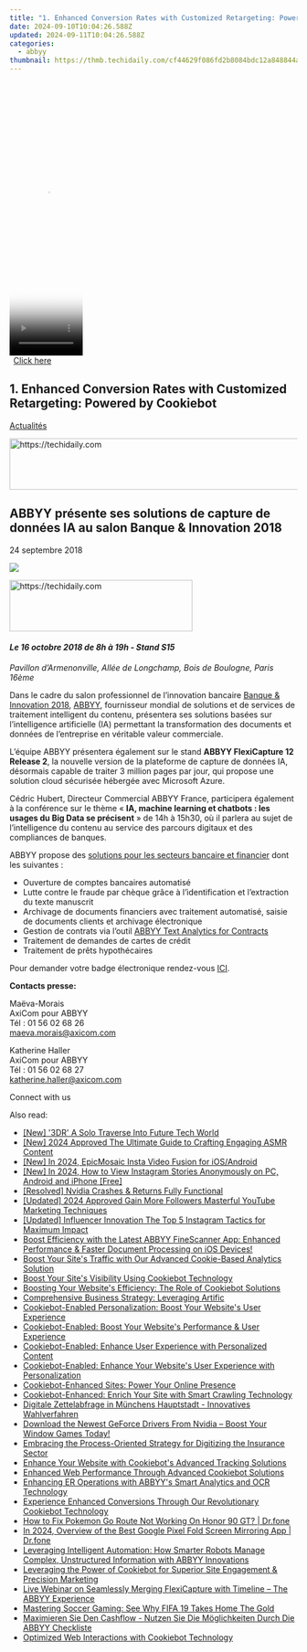 ```yaml
---
title: "1. Enhanced Conversion Rates with Customized Retargeting: Powered by Cookiebot"
date: 2024-09-10T10:04:26.588Z
updated: 2024-09-11T10:04:26.588Z
categories:
  - abbyy
thumbnail: https://thmb.techidaily.com/cf44629f086fd2b8084bdc12a848844a50c0357a13a529d9a3d917fda81ba43e.jpg
---
```






<!-- affiliate ads begin -->
<span id="1993651">
					<video width="128" height="480" style="cursor:pointer"
           poster="//a.impactradius-go.com/display-clicktoplayimage/1993651.png"
           onclick="if(!this.playClicked){this.play();this.setAttribute('controls',true);this.playClicked=true;}">
	   <source src="//a.impactradius-go.com/display-ad/22993-1993651">
	   <img src="//a.impactradius-go.com/display-clicktoplayimage/1993651.png" style="border: none; height: 100%; width: 100%; object-fit: contain">
	</video>
	<div style="width:80px;text-align:center"><a href="javascript:window.open(decodeURIComponent('https%3A%2F%2Fhomestyler.sjv.io%2Fc%2F5597632%2F1993651%2F22993'), '_blank');void(0);">Click here</a></div>
</span>
<img height="0" width="0" src="https://imp.pxf.io/i/5597632/1993651/22993" style="position:absolute;visibility:hidden;" border="0" />
<!-- affiliate ads end -->




## 1. Enhanced Conversion Rates with Customized Retargeting: Powered by Cookiebot

[Actualités](https://tools.techidaily.com/abbyy/products/)





<!-- affiliate ads begin -->
<a href="https://ephamedtechinc.pxf.io/c/5597632/2137210/26400" target="_top" id="2137210">
  <img src="//a.impactradius-go.com/display-ad/26400-2137210" border="0" alt="https://techidaily.com" width="728" height="90"/>
</a>
<img height="0" width="0" src="https://ephamedtechinc.pxf.io/i/5597632/2137210/26400" style="position:absolute;visibility:hidden;" border="0" />
<!-- affiliate ads end -->




## ABBYY présente ses solutions de capture de données IA au salon Banque & Innovation 2018

24 septembre 2018

![](https://content.abbyy.com/-/media/project/abbyy/abbyy/branchtemplates/shutterstock_1272462163_1296-x-729.jpg?h=729&iar=0&w=1296)





<!-- affiliate ads begin -->
<a href="https://bluettius.sjv.io/c/5597632/2139113/17108" target="_top" id="2139113">
  <img src="//a.impactradius-go.com/display-ad/17108-2139113" border="0" alt="https://techidaily.com" width="320" height="90"/>
</a>
<img height="0" width="0" src="https://bluettius.sjv.io/i/5597632/2139113/17108" style="position:absolute;visibility:hidden;" border="0" />
<!-- affiliate ads end -->




#### _Le 16 octobre 2018 de 8h à 19h - Stand S15_ 
_Pavillon d’Armenonville, Allée de Longchamp, Bois de Boulogne, Paris 16ème_

  
Dans le cadre du salon professionnel de l’innovation bancaire [Banque & Innovation 2018](http://www.banqueetinnovation.com/demandez-votre-badge-2018/ "Banque et Innovation 2018"), [ABBYY](https://tools.techidaily.com/abbyy/products/), fournisseur mondial de solutions et de services de traitement intelligent du contenu, présentera ses solutions basées sur l’intelligence artificielle (IA) permettant la transformation des documents et données de l’entreprise en véritable valeur commerciale.

L’équipe ABBYY présentera également sur le stand **ABBYY FlexiCapture 12 Release 2**, la nouvelle version de la plateforme de capture de données IA, désormais capable de traiter 3 million pages par jour, qui propose une solution cloud sécurisée hébergée avec Microsoft Azure.

Cédric Hubert, Directeur Commercial ABBYY France, participera également à la conférence sur le thème « **IA, machine learning et chatbots : les usages du Big Data se précisent** » de 14h à 15h30, où il parlera au sujet de l’intelligence du contenu au service des parcours digitaux et des compliances de banques.

ABBYY propose des [solutions pour les secteurs bancaire et financier](https://tools.techidaily.com/abbyy/products/) dont les suivantes :

* Ouverture de comptes bancaires automatisé
* Lutte contre le fraude par chèque grâce à l’identification et l’extraction du texte manuscrit
* Archivage de documents financiers avec traitement automatisé, saisie de documents clients et archivage électronique
* Gestion de contrats via l’outil [ABBYY Text Analytics for Contracts](https://tools.techidaily.com/abbyy/products/)
* Traitement de demandes de cartes de crédit
* Traitement de prêts hypothécaires

Pour demander votre badge électronique rendez-vous [ICI](http://www.banqueetinnovation.com/demandez-votre-badge-2018/ "demandez votre badge électronique ici").

  
**Contacts presse:**

Maëva-Morais  
AxiCom pour ABBYY  
Tél : 01 56 02 68 26  
maeva.morais@axicom.com  
  
Katherine Haller  
AxiCom pour ABBYY  
Tél : 01 56 02 68 27  
katherine.haller@axicom.com  
  
Connect with us

<ins class="adsbygoogle"
     style="display:block"
     data-ad-format="autorelaxed"
     data-ad-client="ca-pub-7571918770474297"
     data-ad-slot="1223367746"></ins>



<ins class="adsbygoogle"
     style="display:block"
     data-ad-client="ca-pub-7571918770474297"
     data-ad-slot="8358498916"
     data-ad-format="auto"
     data-full-width-responsive="true"></ins>

<span class="atpl-alsoreadstyle">Also read:</span>
<div><ul>
<li><a href="https://fox-links.techidaily.com/new-3dr-a-solo-traverse-into-future-tech-world/"><u>[New] '3DR'  A Solo Traverse Into Future Tech World</u></a></li>
<li><a href="https://youtube-blog.techidaily.com/024-approved-the-ultimate-guide-to-crafting-engaging-asmr-content/"><u>[New] 2024 Approved  The Ultimate Guide to Crafting Engaging ASMR Content</u></a></li>
<li><a href="https://instagram-video-recordings.techidaily.com/new-in-2024-epicmosaic-insta-video-fusion-for-iosandroid/"><u>[New] In 2024, EpicMosaic  Insta Video Fusion for iOS/Android</u></a></li>
<li><a href="https://instagram-video-files.techidaily.com/new-in-2024-how-to-view-instagram-stories-anonymously-on-pc-android-and-iphone-free/"><u>[New] In 2024, How to View Instagram Stories Anonymously on PC, Android and iPhone [Free]</u></a></li>
<li><a href="https://graphic-issues.techidaily.com/resolved-nvidia-crashes-and-returns-fully-functional/"><u>[Resolved] Nvidia Crashes & Returns Fully Functional</u></a></li>
<li><a href="https://youtube-zero.techidaily.com/ed-2024-approved-gain-more-followers-masterful-youtube-marketing-techniques/"><u>[Updated] 2024 Approved  Gain More Followers  Masterful YouTube Marketing Techniques</u></a></li>
<li><a href="https://instagram-videos.techidaily.com/updated-influencer-innovation-the-top-5-instagram-tactics-for-maximum-impact/"><u>[Updated] Influencer Innovation  The Top 5 Instagram Tactics for Maximum Impact</u></a></li>
<li><a href="https://solve-latest.techidaily.com/boost-efficiency-with-the-latest-abbyy-finescanner-app-enhanced-performance-and-faster-document-processing-on-ios-devices/"><u>Boost Efficiency with the Latest ABBYY FineScanner App: Enhanced Performance & Faster Document Processing on iOS Devices!</u></a></li>
<li><a href="https://solve-latest.techidaily.com/boost-your-sites-traffic-with-our-advanced-cookie-based-analytics-solution/"><u>Boost Your Site's Traffic with Our Advanced Cookie-Based Analytics Solution</u></a></li>
<li><a href="https://solve-latest.techidaily.com/boost-your-sites-visibility-using-cookiebot-technology/"><u>Boost Your Site's Visibility Using Cookiebot Technology</u></a></li>
<li><a href="https://solve-latest.techidaily.com/boosting-your-websites-efficiency-the-role-of-cookiebot-solutions/"><u>Boosting Your Website's Efficiency: The Role of Cookiebot Solutions</u></a></li>
<li><a href="https://solve-latest.techidaily.com/comprehensive-business-strategy-leveraging-artific/"><u>Comprehensive Business Strategy: Leveraging Artific</u></a></li>
<li><a href="https://solve-latest.techidaily.com/cookiebot-enabled-personalization-boost-your-websites-user-experience/"><u>Cookiebot-Enabled Personalization: Boost Your Website's User Experience</u></a></li>
<li><a href="https://solve-latest.techidaily.com/cookiebot-enabled-boost-your-websites-performance-and-user-experience/"><u>Cookiebot-Enabled: Boost Your Website's Performance & User Experience</u></a></li>
<li><a href="https://solve-latest.techidaily.com/cookiebot-enabled-enhance-user-experience-with-personalized-content/"><u>Cookiebot-Enabled: Enhance User Experience with Personalized Content</u></a></li>
<li><a href="https://solve-latest.techidaily.com/cookiebot-enabled-enhance-your-websites-user-experience-with-personalization/"><u>Cookiebot-Enabled: Enhance Your Website's User Experience with Personalization</u></a></li>
<li><a href="https://solve-latest.techidaily.com/cookiebot-enhanced-sites-power-your-online-presence/"><u>Cookiebot-Enhanced Sites: Power Your Online Presence</u></a></li>
<li><a href="https://solve-latest.techidaily.com/cookiebot-enhanced-enrich-your-site-with-smart-crawling-technology/"><u>Cookiebot-Enhanced: Enrich Your Site with Smart Crawling Technology</u></a></li>
<li><a href="https://solve-latest.techidaily.com/digitale-zettelabfrage-in-munchens-hauptstadt-innovatives-wahlverfahren/"><u>Digitale Zettelabfrage in Münchens Hauptstadt - Innovatives Wahlverfahren</u></a></li>
<li><a href="https://win-amazing.techidaily.com/1722979073050-download-the-newest-geforce-drivers-from-nvidia-boost-your-window-games-today/"><u>Download the Newest GeForce Drivers From Nvidia – Boost Your Window Games Today!</u></a></li>
<li><a href="https://solve-latest.techidaily.com/embracing-the-process-oriented-strategy-for-digitizing-the-insurance-sector/"><u>Embracing the Process-Oriented Strategy for Digitizing the Insurance Sector</u></a></li>
<li><a href="https://solve-latest.techidaily.com/enhance-your-website-with-cookiebots-advanced-tracking-solutions/"><u>Enhance Your Website with Cookiebot's Advanced Tracking Solutions</u></a></li>
<li><a href="https://solve-latest.techidaily.com/enhanced-web-performance-through-advanced-cookiebot-solutions/"><u>Enhanced Web Performance Through Advanced Cookiebot Solutions</u></a></li>
<li><a href="https://solve-latest.techidaily.com/enhancing-er-operations-with-abbyys-smart-analytics-and-ocr-technology/"><u>Enhancing ER Operations with ABBYY's Smart Analytics and OCR Technology</u></a></li>
<li><a href="https://solve-latest.techidaily.com/experience-enhanced-conversions-through-our-revolutionary-cookiebot-technology/"><u>Experience Enhanced Conversions Through Our Revolutionary Cookiebot Technology</u></a></li>
<li><a href="https://pokemon-go-android.techidaily.com/how-to-fix-pokemon-go-route-not-working-on-honor-90-gt-drfone-by-drfone-virtual-android/"><u>How to Fix Pokemon Go Route Not Working On Honor 90 GT? | Dr.fone</u></a></li>
<li><a href="https://screen-mirror.techidaily.com/in-2024-overview-of-the-best-google-pixel-fold-screen-mirroring-app-drfone-by-drfone-android/"><u>In 2024, Overview of the Best Google Pixel Fold Screen Mirroring App | Dr.fone</u></a></li>
<li><a href="https://solve-latest.techidaily.com/leveraging-intelligent-automation-how-smarter-robots-manage-complex-unstructured-information-with-abbyy-innovations/"><u>Leveraging Intelligent Automation: How Smarter Robots Manage Complex, Unstructured Information with ABBYY Innovations</u></a></li>
<li><a href="https://solve-latest.techidaily.com/leveraging-the-power-of-cookiebot-for-superior-site-engagement-and-precision-marketing/"><u>Leveraging the Power of Cookiebot for Superior Site Engagement & Precision Marketing</u></a></li>
<li><a href="https://solve-latest.techidaily.com/live-webinar-on-seamlessly-merging-flexicapture-with-timeline-the-abbyy-experience/"><u>Live Webinar on Seamlessly Merging FlexiCapture with Timeline – The ABBYY Experience</u></a></li>
<li><a href="https://buynow-help.techidaily.com/mastering-soccer-gaming-see-why-fifa-19-takes-home-the-gold/"><u>Mastering Soccer Gaming: See Why FIFA 19 Takes Home The Gold</u></a></li>
<li><a href="https://solve-latest.techidaily.com/maximieren-sie-den-cashflow-nutzen-sie-die-moglichkeiten-durch-die-abbyy-checkliste/"><u>Maximieren Sie Den Cashflow - Nutzen Sie Die Möglichkeiten Durch Die ABBYY Checkliste</u></a></li>
<li><a href="https://solve-latest.techidaily.com/optimized-web-interactions-with-cookiebot-technology/"><u>Optimized Web Interactions with Cookiebot Technology</u></a></li>
</ul></div>
